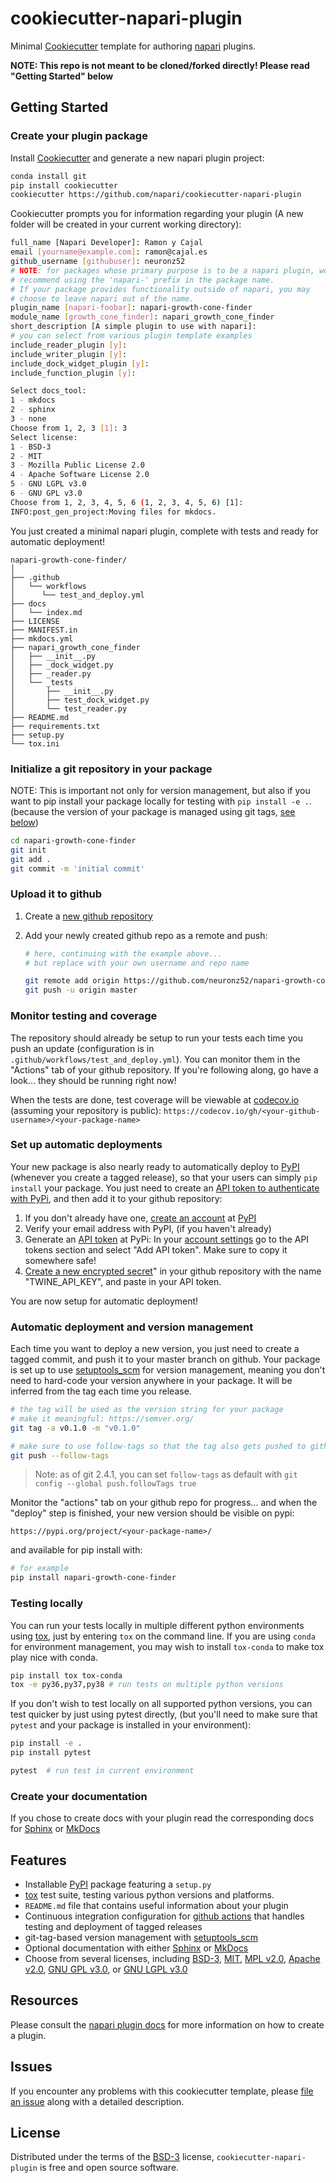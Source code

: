 # cookiecutter-napari-plugin

Minimal [Cookiecutter] template for authoring [napari] plugins.


**NOTE: This repo is not meant to be cloned/forked directly!  Please read "Getting Started" below**

## Getting Started

### Create your plugin package

Install [Cookiecutter] and generate a new napari plugin project:

```bash
conda install git
pip install cookiecutter
cookiecutter https://github.com/napari/cookiecutter-napari-plugin
```

Cookiecutter prompts you for information regarding your plugin
(A new folder will be created in your current working directory):

```bash
full_name [Napari Developer]: Ramon y Cajal
email [yourname@example.com]: ramon@cajal.es
github_username [githubuser]: neuronz52
# NOTE: for packages whose primary purpose is to be a napari plugin, we
# recommend using the 'napari-' prefix in the package name.
# If your package provides functionality outside of napari, you may
# choose to leave napari out of the name.
plugin_name [napari-foobar]: napari-growth-cone-finder
module_name [growth_cone_finder]: napari_growth_cone_finder
short_description [A simple plugin to use with napari]:
# you can select from various plugin template examples
include_reader_plugin [y]:
include_writer_plugin [y]:
include_dock_widget_plugin [y]:
include_function_plugin [y]:

Select docs_tool:
1 - mkdocs
2 - sphinx
3 - none
Choose from 1, 2, 3 [1]: 3
Select license:
1 - BSD-3
2 - MIT
3 - Mozilla Public License 2.0
4 - Apache Software License 2.0
5 - GNU LGPL v3.0
6 - GNU GPL v3.0
Choose from 1, 2, 3, 4, 5, 6 (1, 2, 3, 4, 5, 6) [1]:
INFO:post_gen_project:Moving files for mkdocs.
```

You just created a minimal napari plugin, complete with tests
and ready for automatic deployment!

```no-highlight
napari-growth-cone-finder/
│
├── .github
│   └── workflows
│      └── test_and_deploy.yml
├── docs
│   └── index.md
├── LICENSE
├── MANIFEST.in
├── mkdocs.yml
├── napari_growth_cone_finder
│   ├── __init__.py
│   ├── _dock_widget.py
│   ├── _reader.py
│   └── _tests
│       ├── __init__.py
│       ├── test_dock_widget.py
│       └── test_reader.py
├── README.md
├── requirements.txt
├── setup.py
└── tox.ini
```

### Initialize a git repository in your package

NOTE: This is important not only for version management, but also if you want to
pip install your package locally for testing with `pip install -e .`. (because
the version of your package is managed using git tags,
[see below](#automatic-deployment-and-version-management))

```bash
cd napari-growth-cone-finder
git init
git add .
git commit -m 'initial commit'
```
    
### Upload it to github

1. Create a [new github repository]

2. Add your newly created github repo as a remote and push:

    ```bash
    # here, continuing with the example above...
    # but replace with your own username and repo name

    git remote add origin https://github.com/neuronz52/napari-growth-cone-finder.git
    git push -u origin master
    ```

### Monitor testing and coverage

The repository should already be setup to run your tests each time you push an
update (configuration is in `.github/workflows/test_and_deploy.yml`). You can
monitor them in the "Actions" tab of your github repository.  If you're
following along, go have a look... they should be running right now!

When the tests are done, test coverage will be viewable at
[codecov.io](https://codecov.io/) (assuming your repository is public):
`https://codecov.io/gh/<your-github-username>/<your-package-name>`

### Set up automatic deployments

Your new package is also nearly ready to automatically deploy to [PyPI]
(whenever you create a tagged release), so that your users can simply `pip
install` your package. You just need to create an [API token to authenticate
with PyPi](https://pypi.org/help/#apitoken), and then add it to your github
repository:

1. If you don't already have one, [create an
   account](https://pypi.org/account/register/) at [PyPI]
2. Verify your email address with PyPI, (if you haven't already)
3. Generate an [API token](https://pypi.org/help/#apitoken) at PyPi: In your
   [account settings](https://pypi.org/manage/account/) go to the API tokens
   section and select "Add API token". Make sure to copy it somewhere safe!
4. [Create a new encrypted
   secret](https://help.github.com/en/actions/configuring-and-managing-workflows/creating-and-storing-encrypted-secrets#creating-encrypted-secrets)"
   in your github repository with the name "TWINE_API_KEY", and paste in your
   API token.

You are now setup for automatic deployment!

### Automatic deployment and version management

Each time you want to deploy a new version, you just need to create a tagged
commit, and push it to your master branch on github.  Your package is set up to
use [setuptools_scm](https://github.com/pypa/setuptools_scm) for version
management, meaning you don't need to hard-code your version anywhere in your
package.  It will be inferred from the tag each time you release.

```bash
# the tag will be used as the version string for your package
# make it meaningful: https://semver.org/
git tag -a v0.1.0 -m "v0.1.0"

# make sure to use follow-tags so that the tag also gets pushed to github
git push --follow-tags
```

> Note: as of git 2.4.1, you can set `follow-tags` as default with
> `git config --global push.followTags true`

Monitor the "actions" tab on your github repo for progress... and when the
"deploy" step is finished, your new version should be visible on pypi:

`https://pypi.org/project/<your-package-name>/`

and available for pip install with:

```bash
# for example
pip install napari-growth-cone-finder
```

### Testing locally

You can run your tests locally in multiple different python environments using
[tox], just by entering `tox` on the command line. If you are using `conda` for
environment management, you may wish to install `tox-conda` to make tox play
nice with conda.

```bash
pip install tox tox-conda
tox -e py36,py37,py38 # run tests on multiple python versions
```

If you don't wish to test locally on all supported python versions, you can test
quicker by just using pytest directly, (but you'll need to make sure that
`pytest` and your package is installed in your environment):

```bash
pip install -e .
pip install pytest

pytest  # run test in current environment
```

### Create your documentation

If you chose to create docs with your plugin read the corresponding docs
for [Sphinx] or [MkDocs]

## Features

- Installable [PyPI] package featuring a `setup.py`
- [tox] test suite, testing various python versions and platforms.
- `README.md` file that contains useful information about your plugin
- Continuous integration configuration for [github actions] that handles testing
  and deployment of tagged releases
- git-tag-based version management with [setuptools_scm]
- Optional documentation with either [Sphinx] or [MkDocs]
- Choose from several licenses, including [BSD-3], [MIT], [MPL v2.0], [Apache
  v2.0], [GNU GPL v3.0], or [GNU LGPL v3.0]


## Resources

Please consult the [napari plugin
docs](https://napari.org/docs/plugins/index.html) for more information on
how to create a plugin.

## Issues

If you encounter any problems with this cookiecutter template, please [file an
issue] along with a detailed description.

## License

Distributed under the terms of the [BSD-3] license, `cookiecutter-napari-plugin`
is free and open source software.

[napari organization]: https://github.com/napari/
[gitter_badge]: https://badges.gitter.im/Join%20Chat.svg
[gitter]: https://gitter.im/napari/cookiecutter-napari-plugin?utm_source=badge&utm_medium=badge&utm_campaign=pr-badge&utm_content=badge (Join Chat on Gitter.im)
[travis_badge]: https://travis-ci.org/napari/cookiecutter-napari-plugin.svg?branch=master
[travis]: https://travis-ci.org/napari/cookiecutter-napari-plugin (See Build Status on Travis CI)
[docs_badge]: https://readthedocs.org/projects/cookiecutter-napari-plugin/badge/?version=latest
[documentation]: https://cookiecutter-napari-plugin.readthedocs.io/en/latest/ (Documentation)
[Cookiecutter]: https://github.com/audreyr/cookiecutter
[napari]: https://github.com/napari/napari
[PyPI]: https://pypi.org/
[tox]: https://tox.readthedocs.io/en/latest/
[file an issue]: https://github.com/napari/cookiecutter-napari-plugin/issues
[Sphinx]: http://sphinx-doc.org/
[MkDocs]: http://www.mkdocs.org/
[MIT]: http://opensource.org/licenses/MIT
[MPL v2.0]: https://www.mozilla.org/media/MPL/2.0/index.txt
[BSD-3]: http://opensource.org/licenses/BSD-3-Clause
[GNU GPL v3.0]: http://www.gnu.org/licenses/gpl-3.0.txt
[GNU LGPL v3.0]: http://www.gnu.org/licenses/lgpl-3.0.txt
[Apache v2.0]: http://www.apache.org/licenses/LICENSE-2.0
[Travis CI]: https://travis-ci.com/
[AppVeyor]: http://www.appveyor.com/
[PyPA Code of Conduct]: https://www.pypa.io/en/latest/code-of-conduct/
[Shortbread]: https://github.com/audreyr/cookiecutter/releases/tag/1.4.0
[osi_certified]: https://opensource.org/trademarks/osi-certified/web/osi-certified-120x100.png
[OSI]: https://opensource.org/
[github actions]: https://github.com/features/actions
[new github repository]: https://help.github.com/en/github/getting-started-with-github/create-a-repo
[setuptools_scm]: https://github.com/pypa/setuptools_scm
